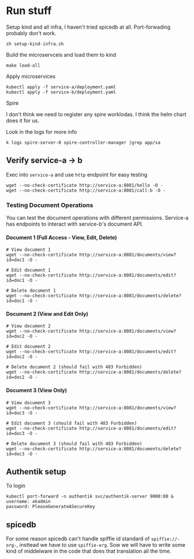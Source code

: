 # Run stuff

Setup kind and all infra, I haven't tried spicedb at all.
Port-forwading probably don't work.

```shell
sh setup-kind-infra.sh
```

Build the microservceis and load them to kind

```shell
make load-all
```

Apply microservices

```shell
kubectl apply -f service-a/deployment.yaml
kubectl apply -f service-b/deployment.yaml
```

Spire

I don't think we need to register any spire worklodas.
I think the helm chart does it for us.

Look in the logs for more info

```shell
k logs spire-server-0 spire-controller-manager |grep app/sa
```

## Verify service-a -> b

Exec into `service-a` and use `http` endpoint for easy testing

```shell
wget --no-check-certificate http://service-a:8081/hello -O -
wget --no-check-certificate http://service-a:8081/call-b -O -
```

### Testing Document Operations

You can test the document operations with different permissions. Service-a has endpoints to interact with service-b's document API.

#### Document 1 (Full Access - View, Edit, Delete)

```shell
# View document 1
wget --no-check-certificate http://service-a:8081/documents/view?id=doc1 -O -

# Edit document 1
wget --no-check-certificate http://service-a:8081/documents/edit?id=doc1 -O -

# Delete document 1
wget --no-check-certificate http://service-a:8081/documents/delete?id=doc1 -O -
```

#### Document 2 (View and Edit Only)

```shell
# View document 2
wget --no-check-certificate http://service-a:8081/documents/view?id=doc2 -O -

# Edit document 2
wget --no-check-certificate http://service-a:8081/documents/edit?id=doc2 -O -

# Delete document 2 (should fail with 403 Forbidden)
wget --no-check-certificate http://service-a:8081/documents/delete?id=doc2 -O -
```

#### Document 3 (View Only)

```shell
# View document 3
wget --no-check-certificate http://service-a:8081/documents/view?id=doc3 -O -

# Edit document 3 (should fail with 403 Forbidden)
wget --no-check-certificate http://service-a:8081/documents/edit?id=doc3 -O -

# Delete document 3 (should fail with 403 Forbidden)
wget --no-check-certificate http://service-a:8081/documents/delete?id=doc3 -O -
```

## Authentik setup

To login

```shell
kubectl port-forward -n authentik svc/authentik-server 9000:80 &
username: akadmin
password: PleaseGenerateASecureKey
```

## spicedb

For some reason spicedb can't handle spiffie id standard of `spiffie://-org-`, insttead we have to use `spiffie-org`.
Sow we will have to write some kind of middelware in the code that does that translation all the time.
